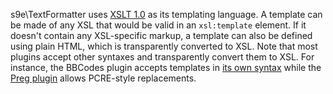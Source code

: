 s9e\TextFormatter uses [XSLT 1.0](https://www.w3.org/TR/1999/REC-xslt-19991116) as its templating language. A template can be made of any XSL that would be valid in an `xsl:template` element. If it doesn't contain any XSL-specific markup, a template can also be defined using plain HTML, which is transparently converted to XSL. Note that most plugins accept other syntaxes and transparently convert them to XSL. For instance, the BBCodes plugin accepts templates in [its own syntax](../Plugins/BBCodes/Custom_BBCode_syntax.md) while the [Preg plugin](../Plugins/Preg/Synopsis.md) allows PCRE-style replacements.
